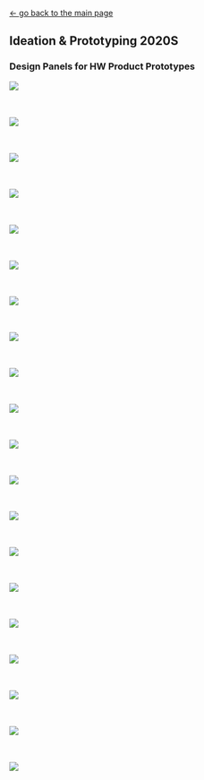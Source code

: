 [← go back to the main page](../IdeaProto.md)

## Ideation & Prototyping 2020S

### Design Panels for HW Product Prototypes
![](/FinalExhibitionImg/poster01.png)
<br><br><br>

![](/FinalExhibitionImg/poster02.png)
<br><br><br>

![](/FinalExhibitionImg/poster03.png)
<br><br><br>

![](/FinalExhibitionImg/poster06.png)
<br><br><br>

![](/FinalExhibitionImg/poster07.png)
<br><br><br>

![](/FinalExhibitionImg/poster08.png)
<br><br><br>

![](/FinalExhibitionImg/poster09.png)
<br><br><br>

![](/FinalExhibitionImg/poster11.png)
<br><br><br>

![](/FinalExhibitionImg/poster13.png)
<br><br><br>

![](/FinalExhibitionImg/poster14.png)
<br><br><br>

![](/FinalExhibitionImg/poster17.png)
<br><br><br>

![](/FinalExhibitionImg/poster18.png)
<br><br><br>

![](/FinalExhibitionImg/poster19.png)
<br><br><br>

![](/FinalExhibitionImg/poster21.png)
<br><br><br>

![](/FinalExhibitionImg/poster22.png)
<br><br><br>

![](/FinalExhibitionImg/poster24.png)
<br><br><br>

![](/FinalExhibitionImg/poster26.png)
<br><br><br>

![](/FinalExhibitionImg/poster27.png)
<br><br><br>

![](/FinalExhibitionImg/poster28.png)
<br><br><br>

![](/FinalExhibitionImg/poster29.png)
<br><br><br>